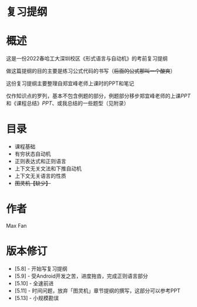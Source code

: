# 复习提纲

# 概述

这是一份2022春哈工大深圳校区《形式语言与自动机》的考前复习提纲

做这篇提纲的目的主要是练习公式代码的书写（~~后面的公式那叫一个酸爽~~）

这份复习提纲主要整理自郑宜峰老师上课时的PPT和笔记

仅作知识点的罗列，基本不包含例题的部分，例题部分移步郑宜峰老师的上课$PPT$和《课程总结》$PPT$、或我总结的一些题型（见附录）

# 目录

* 课程基础
* 有穷状态自动机
* 正则表达式和正则语言
* 上下文无关文法和下推自动机
* 上下文无关语言的性质
* ~~图灵机【缺少】~~

# 作者

Max Fan

# 版本修订

* [5.8] - 开始写复习提纲
* [5.9] - 受Android开发之苦，进度拖沓，完成正则语言部分
* [5.10] - 全速前进
* [5.11] - 时间问题，放弃「图灵机」章节提纲的撰写，这部分可以参考PPT
* [5.13] - 小规模勘误
